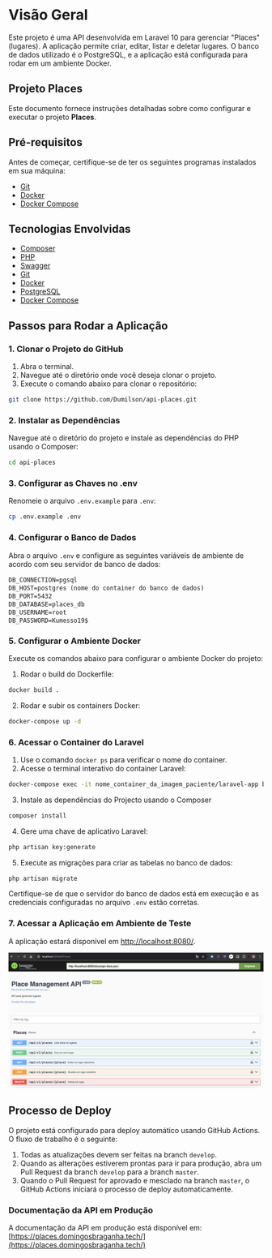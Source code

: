 # Visão Geral

Este projeto é uma API desenvolvida em Laravel 10 para gerenciar "Places" (lugares). A aplicação permite criar, editar, listar e deletar lugares. O banco de dados utilizado é o PostgreSQL, e a aplicação está configurada para rodar em um ambiente Docker.

## Projeto Places

Este documento fornece instruções detalhadas sobre como configurar e executar o projeto **Places**.

## Pré-requisitos

Antes de começar, certifique-se de ter os seguintes programas instalados em sua máquina:

- [Git](https://git-scm.com/)
- [Docker](https://www.docker.com/)
- [Docker Compose](https://docs.docker.com/compose/)

## Tecnologias Envolvidas

- [Composer](https://getcomposer.org/)
- [PHP](https://www.php.net/)
- [Swagger](https://swagger.io/)
- [Git](https://git-scm.com/)
- [Docker](https://www.docker.com/)
- [PostgreSQL](https://www.postgresql.org/)
- [Docker Compose](https://docs.docker.com/compose/)

## Passos para Rodar a Aplicação

### 1. Clonar o Projeto do GitHub

1. Abra o terminal.
2. Navegue até o diretório onde você deseja clonar o projeto.
3. Execute o comando abaixo para clonar o repositório:

```sh
git clone https://github.com/Dumilson/api-places.git
```

### 2. Instalar as Dependências

Navegue até o diretório do projeto e instale as dependências do PHP usando o Composer:

```sh
cd api-places
```

### 3. Configurar as Chaves no .env

Renomeie o arquivo `.env.example` para `.env`:

```sh
cp .env.example .env
```

### 4. Configurar o Banco de Dados

Abra o arquivo `.env` e configure as seguintes variáveis de ambiente de acordo com seu servidor de banco de dados:

```dotenv
DB_CONNECTION=pgsql
DB_HOST=postgres (nome do container do banco de dados)
DB_PORT=5432
DB_DATABASE=places_db
DB_USERNAME=root
DB_PASSWORD=Kumesso19$
```

### 5. Configurar o Ambiente Docker

Execute os comandos abaixo para configurar o ambiente Docker do projeto:

1. Rodar o build do Dockerfile:

```sh
docker build .
```

2. Rodar e subir os containers Docker:

```sh
docker-compose up -d
```

### 6. Acessar o Container do Laravel

1. Use o comando `docker ps` para verificar o nome do container.
2. Acesse o terminal interativo do container Laravel:

```sh
docker-compose exec -it nome_container_da_imagem_paciente/laravel-app bash
```

3. Instale as dependências do Projecto usando o Composer

```sh
composer install
```

4. Gere uma chave de aplicativo Laravel:

```sh
php artisan key:generate
```

5. Execute as migrações para criar as tabelas no banco de dados:

```sh
php artisan migrate
```

Certifique-se de que o servidor do banco de dados está em execução e as credenciais configuradas no arquivo `.env` estão corretas.

### 7. Acessar a Aplicação em Ambiente de Teste

A aplicação estará disponível em [http://localhost:8080/](http://localhost:8080/).

![alt text](image.png)

## Processo de Deploy

O projeto está configurado para deploy automático usando GitHub Actions. O fluxo de trabalho é o seguinte:

1. Todas as atualizações devem ser feitas na branch `develop`.
2. Quando as alterações estiverem prontas para ir para produção, abra um Pull Request da branch `develop` para a branch `master`.
3. Quando o Pull Request for aprovado e mesclado na branch `master`, o GitHub Actions iniciará o processo de deploy automaticamente.

### Documentação da API em Produção

A documentação da API em produção está disponível em: [https://places.domingosbraganha.tech/](https://places.domingosbraganha.tech/)
